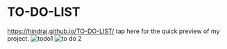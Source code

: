# TO-DO-LIST
https://hindraj.github.io/TO-DO-LIST/  tap here for the quick preview of my project.
![todo1](https://user-images.githubusercontent.com/119603093/210125433-886fa36f-cf40-49b8-b624-6dab64d81975.png)
![to do 2](https://user-images.githubusercontent.com/119603093/210125438-8097ca26-5d9f-4689-94b4-ec99c32a486d.png)
